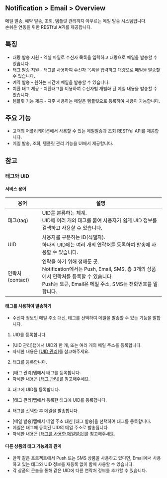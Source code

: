 ## Notification > Email > Overview

메일 발송, 예약 발송, 조회, 템플릿 관리까지 아우르는 메일 발송 시스템입니다.
<br>손쉬운 연동을 위한 RESTful API를 제공합니다.

## 특징

- 대량 발송 지원
	\- 엑셀 파일로 수신자 목록을 입력하고 대량으로 메일을 발송할 수 있습니다.
- 태그 발송 지원
	\- 태그를 사용하여 수신자 목록을 입력하고 대량으로 메일을 발송할 수 있습니다.
- 예약 발송
	\-	원하는 시간에 메일을 발송할 수 있습니다.
- 치환 태그 제공
	\- 치환태그를 이용하여 수신자별 개별화 된 메일 내용을 발송할 수 있습니다.
- 템플릿 기능 제공
	\- 자주 사용하는 메일은 템플릿으로 등록하여 사용이 가능합니다.

## 주요 기능

- 고객의 어플리케이션에서 사용할 수 있는 메일발송과 조회 RESTful API를 제공합니다.
- 메일 발송, 조회, 템플릿 관리 기능을 UI에서 제공합니다.

## 참고

### 태그와 UID

#### 서비스 용어
|용어|	설명|
|---|---|
|태그(tag)|UID를 분류하는 체계. <br>UID에 여러 개의 태그를 붙여 사용자가 쉽게 UID 정보를 검색하고 사용할 수 있습니다.|
|UID|사용자를 구분하는 ID(식별자). <br>하나의 UID에는 여러 개의 연락처를 등록하여 발송에 사용할 수 있습니다. |
|연락처(contact)|연락을 하기 위해 정해둔 곳. <br>Notification에서는 Push, Email, SMS, 총 3개의 상품에서 연락처를 등록할 수 있습니다. <br>Push는 토큰, Email은 메일 주소, SMS는 전화번호를 말합니다.|

#### 태그를 사용하여 발송하기
* 수신자 정보인 메일 주소 대신, 태그를 선택하여 메일을 발송할 수 있는 기능을 말합니다.

1) UID를 등록합니다.

* [UID 관리]탭에서 UID와 한 개, 또는 여러 개의 메일 주소를 등록합니다.
* 자세한 내용은 [[UID 관리](./console-guide/#uid)]를 참고해주세요.

2) 태그를 등록합니다.

* [태그 관리]탭에서 태그를 등록합니다.
* 자세한 내용은 [[태그 관리](./console-guide/#_10)]를 참고해주세요.

3) 태그에 UID를 등록합니다.

* [태그 관리]탭에서 등록한 태그에 UID를 등록합니다.

4) 태그를 선택한 후 메일을 발송합니다.

* [메일 발송]탭에서 메일 주소 대신 [태그 발송]을 선택하여 태그를 등록합니다.
* 메일은 태그에 등록된 UID의 메일 주소로 발송됩니다.
* 자세한 내용은 [[태그를 사용한 메일발송](./console-guide/#_5)]를 참고해주세요.

#### 다른 상품의 태그 기능과의 관계
* 만약 같은 프로젝트에서 Push 또는 SMS 상품을 사용하고 있다면, Email에서 사용하고 있는 태그와 UID 정보를 재등록 없이 함께 사용할 수 있습니다.
* 각 상품의 콘솔을 통해 같은 UID에 다른 연락처 정보를 추가할 수 있습니다.
